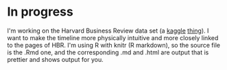 # In progress

I'm working on the Harvard Business Review data set (a [kaggle](http://www.kaggle.com/) [thing](https://www.kaggle.com/c/harvard-business-review-vision-statement-prospect/)). I want to make the timeline more physically intuitive and more closely linked to the pages of HBR. I'm using R with knitr (R markdown), so the source file is the .Rmd one, and the corresponding .md and .html are output that is prettier and shows output for you.
